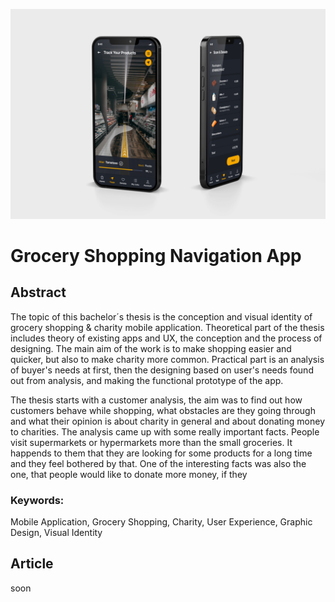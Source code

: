 <!-- Add an *optional* hero image to provide visual context. -->

![A Mobile App Mock-up Picture with Two Phones which Shows Tracking Screen and Charity Screen.](./img/thesis-abstract-hero.jpg)

# Grocery Shopping Navigation App

## Abstract
The topic of this bachelor´s thesis is the conception and visual identity of grocery shopping & charity mobile application. Theoretical part of the thesis includes theory of existing apps and UX, the conception and the process of designing. The main aim of the work is to make shopping easier and quicker, but also to make charity more common. Practical part is an analysis of buyer's needs at first, then the designing based on user's needs found out from analysis, and making the functional prototype of the app. 

The thesis starts with a customer analysis, the aim was to find out how customers behave while shopping, what obstacles are they going through and what their opinion is about charity in general and about donating money to charities. The analysis came up with some really important facts. People visit supermarkets or hypermarkets more than the small groceries. It happends to them that they are looking for some products for a long time and they feel bothered by that. One of the interesting facts was also the one, that people would like to donate more money, if they 

### Keywords: 
Mobile Application, Grocery Shopping, Charity, User Experience, Graphic Design, Visual Identity

## Article
soon
<!-- Expanded article based on outline. -->
